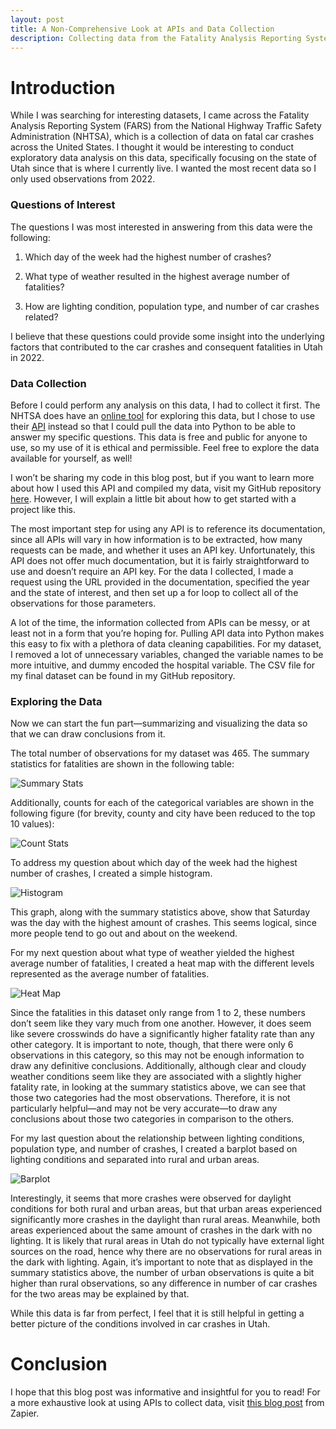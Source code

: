 ```yaml
---
layout: post
title: A Non-Comprehensive Look at APIs and Data Collection
description: Collecting data from the Fatality Analysis Reporting System (FARS) and performing exploratory data analysis on it.
---
```


# Introduction

While I was searching for interesting datasets, I came across the Fatality Analysis Reporting System (FARS) from the National Highway Traffic Safety Administration (NHTSA), which is a collection of data on fatal car crashes across the United States. I thought it would be interesting to conduct exploratory data analysis on this data, specifically focusing on the state of Utah since that is where I currently live. I wanted the most recent data so I only used observations from 2022.

### Questions of Interest

The questions I was most interested in answering from this data were the following:

1. Which day of the week had the highest number of crashes?

2. What type of weather resulted in the highest average number of fatalities?

3. How are lighting condition, population type, and number of car crashes related?

I believe that these questions could provide some insight into the underlying factors that contributed to the car crashes and consequent fatalities in Utah in 2022.

### Data Collection

Before I could perform any analysis on this data, I had to collect it first. The NHTSA does have an [online tool](https://cdan.dot.gov/query) for exploring this data, but I chose to use their [API](https://crashviewer.nhtsa.dot.gov/CrashAPI) instead so that I could pull the data into Python to be able to answer my specific questions. This data is free and public for anyone to use, so my use of it is ethical and permissible. Feel free to explore the data available for yourself, as well!

I won’t be sharing my code in this blog post, but if you want to learn more about how I used this API and compiled my data, visit my GitHub repository [here](https://github.com/darianrd/Accident-Data). However, I will explain a little bit about how to get started with a project like this.

The most important step for using any API is to reference its documentation, since all APIs will vary in how information is to be extracted, how many requests can be made, and whether it uses an API key. Unfortunately, this API does not offer much documentation, but it is fairly straightforward to use and doesn’t require an API key. For the data I collected, I made a request using the URL provided in the documentation, specified the year and the state of interest, and then set up a for loop to collect all of the observations for those parameters. 

A lot of the time, the information collected from APIs can be messy, or at least not in a form that you’re hoping for. Pulling API data into Python makes this easy to fix with a plethora of data cleaning capabilities. For my dataset, I removed a lot of unnecessary variables, changed the variable names to be more intuitive, and dummy encoded the hospital variable. The CSV file for my final dataset can be found in my GitHub repository.

### Exploring the Data

Now we can start the fun part—summarizing and visualizing the data so that we can draw conclusions from it.

The total number of observations for my dataset was 465. The summary statistics for fatalities are shown in the following table:

![Summary Stats](https://raw.githubusercontent.com/darianrd/StatBlog/3fd9ce1ac41e11236ac2f5f879fcf4967e951589/assets/img/Summary%20Stats.png)

Additionally, counts for each of the categorical variables are shown in the following figure (for brevity, county and city have been reduced to the top 10 values):

![Count Stats](https://raw.githubusercontent.com/darianrd/StatBlog/3fd9ce1ac41e11236ac2f5f879fcf4967e951589/assets/img/Count%20Stats.png)

To address my question about which day of the week had the highest number of crashes, I created a simple histogram.

![Histogram](https://raw.githubusercontent.com/darianrd/StatBlog/3fd9ce1ac41e11236ac2f5f879fcf4967e951589/assets/img/API%20Histogram.png)

This graph, along with the summary statistics above, show that Saturday was the day with the highest amount of crashes. This seems logical, since more people tend to go out and about on the weekend.

For my next question about what type of weather yielded the highest average number of fatalities, I created a heat map with the different levels represented as the average number of fatalities. 

![Heat Map](https://raw.githubusercontent.com/darianrd/StatBlog/3fd9ce1ac41e11236ac2f5f879fcf4967e951589/assets/img/API%20Heat%20Map.png)

Since the fatalities in this dataset only range from 1 to 2, these numbers don’t seem like they vary much from one another. However, it does seem like severe crosswinds do have a significantly higher fatality rate than any other category. It is important to note, though, that there were only 6 observations in this category, so this may not be enough information to draw any definitive conclusions. Additionally, although clear and cloudy weather conditions seem like they are associated with a slightly higher fatality rate, in looking at the summary statistics above, we can see that those two categories had the most observations. Therefore, it is not particularly helpful—and may not be very accurate—to draw any conclusions about those two categories in comparison to the others.

For my last question about the relationship between lighting conditions, population type, and number of crashes, I created a barplot based on lighting conditions and separated into rural and urban areas.

![Barplot](https://raw.githubusercontent.com/darianrd/StatBlog/3fd9ce1ac41e11236ac2f5f879fcf4967e951589/assets/img/API%20Barplot.png)

Interestingly, it seems that more crashes were observed for daylight conditions for both rural and urban areas, but that urban areas experienced significantly more crashes in the daylight than rural areas. Meanwhile, both areas experienced about the same amount of crashes in the dark with no lighting. It is likely that rural areas in Utah do not typically have external light sources on the road, hence why there are no observations for rural areas in the dark with lighting. Again, it’s important to note that as displayed in the summary statistics above, the number of urban observations is quite a bit higher than rural observations, so any difference in number of car crashes for the two areas may be explained by that.

While this data is far from perfect, I feel that it is still helpful in getting a better picture of the conditions involved in car crashes in Utah.

# Conclusion
I hope that this blog post was informative and insightful for you to read! For a more exhaustive look at using APIs to collect data, visit [this blog post](https://zapier.com/blog/how-to-use-api/) from Zapier. 
